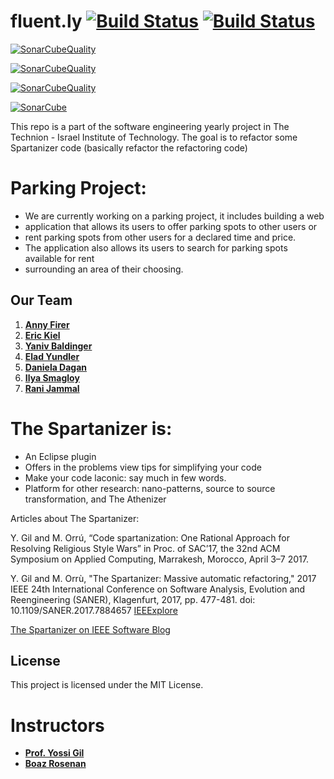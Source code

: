 
# fluent.ly [![Build Status](https://travis-ci.com/TechnionYP5779/team3.svg?branch=master)](https://travis-ci.com/TechnionYP5779/team3)  [![Build Status](https://img.shields.io/lgtm/alerts/g/TechnionYP5779/team3.svg?logo=lgtm&logoWidth=18)](https://lgtm.com/projects/g/TechnionYP5779/team3)
[![SonarCubeQuality](https://sonarcloud.io/api/project_badges/measure?project=il.org.spartan%3Afluent.ly.3&metric=coverage)](https://sonarcloud.io/dashboard?id=il.org.spartan%3Afluent.ly.3)

[![SonarCubeQuality](https://sonarcloud.io/api/project_badges/measure?project=il.org.spartan%3Afluent.ly.3&metric=ncloc)](https://sonarcloud.io/dashboard?id=il.org.spartan%3Afluent.ly.3)

[![SonarCubeQuality](https://sonarcloud.io/api/project_badges/measure?project=il.org.spartan%3Afluent.ly.3&metric=sqale_rating)](https://sonarcloud.io/dashboard?id=il.org.spartan%3Afluent.ly.3)

[![SonarCube](https://sonarcloud.io/api/project_badges/quality_gate?project=il.org.spartan%3Afluent.ly.3)](https://sonarcloud.io/dashboard?id=il.org.spartan%3Afluent.ly.3)

This repo is a part of the software engineering yearly project in The Technion - Israel Institute of Technology.
The goal is to refactor some Spartanizer code (basically refactor the refactoring code)

# <a name="introduction"></a>Parking Project:
- We are currently working on a parking project, it includes building a web
- application that allows its users to offer parking spots to other users or
- rent parking spots from other users for a declared time and price.
- The application also allows its users to search for parking spots available for rent
- surrounding an area of their choosing.
	
## Our Team
1. [**Anny Firer** ](https://github.com/anny234)
2. [**Eric Kiel** ](https://github.com/eric-K1)
3. [**Yaniv Baldinger** ](https://github.com/yanivbaldi)
4. [**Elad Yundler** ](https://github.com/eladyundler)
5. [**Daniela Dagan** ](https://github.com/DanielaDii)
6. [**Ilya Smagloy** ](https://github.com/IliaSmagloy)
7. [**Rani Jammal** ](https://github.com/IliaSmagloy)


# <a name="introduction"></a>The Spartanizer is:
- An Eclipse plugin
- Offers in the problems view tips for simplifying your code 
- Make your code laconic: say much in few words.
- Platform for other research: nano-patterns, source to source transformation, and The Athenizer



Articles about The Spartanizer:

 Y. Gil and M. Orrú, “Code spartanization: One Rational Approach for Resolving Religious Style Wars” in Proc. of SAC’17, the 32nd ACM Symposium on Applied Computing, Marrakesh, Morocco, April 3–7 2017.

 Y. Gil and M. Orrù, "The Spartanizer: Massive automatic refactoring," 
2017 IEEE 24th International Conference on Software Analysis, Evolution and Reengineering (SANER), Klagenfurt, 2017, pp. 477-481. doi: 10.1109/SANER.2017.7884657
[IEEExplore](http://ieeexplore.ieee.org/stamp/stamp.jsp?tp=&arnumber=7884657&isnumber=7884596)

 [The Spartanizer on IEEE Software Blog](http://blog.ieeesoftware.org/2017/03/the-spartanizer.html "IEEE Software Blog")

## License

This project is licensed under the MIT License. 

# Instructors
* [**Prof. Yossi Gil** ](https://github.com/yossigil/)
* [**Boaz Rosenan** ](https://github.com/brosenan)
